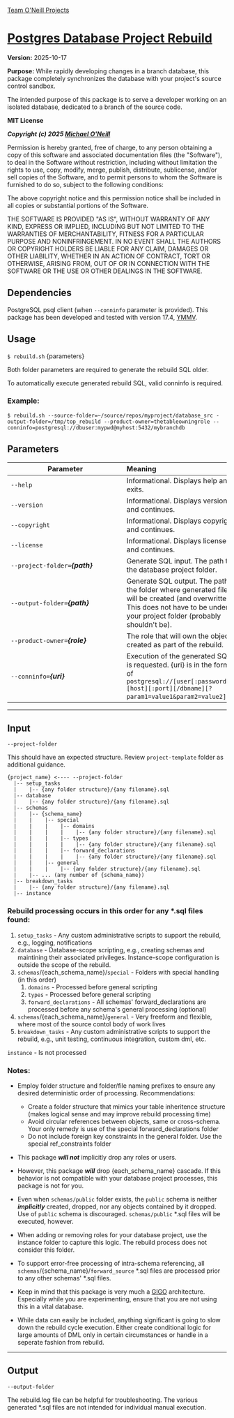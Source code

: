 [Team O'Neill Projects](http://teamoneill.org)
# [Postgres Database Project Rebuild](https://github.com/teamoneill/lab/tree/main/postgres/rebuild)

**Version:** 2025-10-17

**Purpose:** While rapidly developing changes in a branch database, this package completely synchronizes the database with your project's source control sandbox.

The intended purpose of this package is to serve a developer working on an isolated database, dedicated to a branch of the source code. 

**MIT License**

***Copyright (c) 2025 [Michael O'Neill](https://teamoneill.org)***

Permission is hereby granted, free of charge, to any person obtaining a copy
of this software and associated documentation files (the "Software"), to deal
in the Software without restriction, including without limitation the rights
to use, copy, modify, merge, publish, distribute, sublicense, and/or sell
copies of the Software, and to permit persons to whom the Software is
furnished to do so, subject to the following conditions:

The above copyright notice and this permission notice shall be included in all
copies or substantial portions of the Software.

THE SOFTWARE IS PROVIDED "AS IS", WITHOUT WARRANTY OF ANY KIND, EXPRESS OR
IMPLIED, INCLUDING BUT NOT LIMITED TO THE WARRANTIES OF MERCHANTABILITY,
FITNESS FOR A PARTICULAR PURPOSE AND NONINFRINGEMENT. IN NO EVENT SHALL THE
AUTHORS OR COPYRIGHT HOLDERS BE LIABLE FOR ANY CLAIM, DAMAGES OR OTHER
LIABILITY, WHETHER IN AN ACTION OF CONTRACT, TORT OR OTHERWISE, ARISING FROM,
OUT OF OR IN CONNECTION WITH THE SOFTWARE OR THE USE OR OTHER DEALINGS IN THE
SOFTWARE.

## Dependencies

PostgreSQL psql client (when `--conninfo` parameter is provided). This package has been developed and tested with version 17.4, [YMMV](https://www.urbandictionary.com/define.php?term=ymmv).

## Usage

`$ rebuild.sh` {parameters}

Both folder parameters are required to generate the rebuild SQL older.

To automatically execute generated rebuild SQL, valid conninfo is required.

### Example:
````
$ rebuild.sh --source-folder=~/source/repos/myproject/database_src -output-folder=/tmp/top_rebuild --product-owner=thetableowningrole --conninfo=postgresql://dbuser:mypwd@myhost:5432/mybranchdb
````

## Parameters

| <div style="width:250px">Parameter</div> | Meaning |
| -- | :-- |
| `--help`                        | Informational. Displays help and exits. |
| `--version`                     | Informational. Displays version and continues. |
| `--copyright`                   | Informational. Displays copyright and continues. |
| `--license`                     | Informational. Displays license and continues. |
| `--project-folder=`***{path}*** | Generate SQL input. The path to the database project folder. |
| `--output-folder=`***{path}***  | Generate SQL output. The path to the folder where generated files will be created (and overwritten). This does not have to be under your project folder (probably shouldn't be). |
| `--product-owner=`***{role}***  | The role that will own the objects created as part of the rebuild. |
| `--conninfo=`***{uri}***        | Execution of the generated SQL is requested. {uri} is in the form of `postgresql://[user[:password]@][host][:port][/dbname][?param1=value1&param2=value2]`. |

-------------------------------------------------------------------------------

## Input
`--project-folder` 

This should have an expected structure. Review `project-template` folder as additional guidance.

````
{project_name} <---- --project-folder
  |-- setup_tasks               
  |    |-- {any folder structure}/{any filename}.sql  
  |-- database
  |    |-- {any folder structure}/{any filename}.sql                                            
  |-- schemas                  
  |    |-- {schema_name}
  |    |    |-- special
  |    |    |    |-- domains
  |    |    |    |    |-- {any folder structure}/{any filename}.sql  
  |    |    |    |-- types
  |    |    |    |    |-- {any folder structure}/{any filename}.sql
  |    |    |    |-- forward_declarations
  |    |    |    |    |-- {any folder structure}/{any filename}.sql  
  |    |    |-- general
  |    |    |    |-- {any folder structure}/{any filename}.sql              
  |    |-- ... (any number of {schema_name})              
  |-- breakdown_tasks           
  |    |-- {any folder structure}/{any filename}.sql
  |-- instance
````

### Rebuild processing occurs in this order for any *.sql files found:

1. `setup_tasks` - Any custom administrative scripts to support the rebuild, e.g., logging, notifications
1. `database` - Database-scope scripting, e.g., creating schemas and maintining their associated privileges. Instance-scope configuration is outside the scope of the rebuild.
1. `schemas`/{each_schema_name}/`special` - Folders with special handling (in this order)
    1. `domains` - Processed before general scripting
    1. `types` - Processed before general scripting
    1. `forward_declarations` - All schemas' forward_declarations are processed before any schema's general processing (optional)
1. `schemas`/{each_schema_name}/`general` - Very freeform and flexible, where most of the source contol body of work lives
1. `breakdown_tasks` - Any custom administrative scripts to support the rebuild, e.g., unit testing, continuous integration, custom dml, etc.

`instance` - Is not processed


### Notes:

* Employ folder structure and folder/file naming prefixes to ensure any desired deterministic order of processing. Recommendations:
  * Create a folder structure that mimics your table inheritence structure (makes logical sense and may improve rebuild processing time)
  * Avoid circular references between objects, same or cross-schema. Your only remedy is use of the special forward_declarations folder
  * Do not include foreign key constraints in the general folder. Use the special ref_constraints folder
* This package ***will not*** implicitly drop any roles or users.
* However, this package ***will*** drop {each_schema_name} cascade. If this behavior is not compatible with your database project processes, this package is not for you.
* Even when `schemas/public` folder exists, the `public` schema is neither ***implicitly*** created, dropped, nor any objects contained by it dropped. Use of `public` schema is discouraged. `schemas/public` *.sql files will be executed, however.
* When adding or removing roles for your database project, use the instance folder to capture this logic. The rebuild process does not consider this folder. 
* To support error-free processing of intra-schema referencing, all `schemas`/{schema_name}/`forward_source` *.sql files are processed prior to any other schemas' *.sql files.

* Keep in mind that this package is very much a [GIGO](https://www.urbandictionary.com/define.php?term=gigo) architecture. Especially while you are experimenting, ensure that you are not using this in a vital database.
* While data can easily be included, anything significant is going to slow down the rebuild cycle execution. Either create conditional logic for large amounts of DML only in certain circumstances or handle in a seperate fashion from rebuild.

-------------------------------------------------------------------------------

## Output
`--output-folder`

The rebuild.log file can be helpful for troubleshooting. The various generated *.sql files are not intended for individual manual execution.
